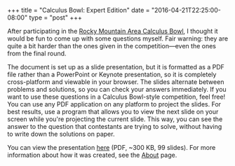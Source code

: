 +++
title = "Calculus Bowl: Expert Edition"
date = "2016-04-21T22:25:00-08:00"
type = "post"
+++

After participating in the [Rocky Mountain Area Calculus Bowl], I
thought it would be fun to come up with some questions myself. Fair
warning: they are quite a bit harder than the ones given in the
competition—even the ones from the final round.

[rocky mountain area calculus bowl]: http://coyec.org/Zcalcbowl2016story/

The document is set up as a slide presentation, but it is formatted as
a PDF file rather than a PowerPoint or Keynote presentation, so it is
completely cross-platform and viewable in your browser. The slides
alternate between problems and solutions, so you can check your
answers immediately. If you want to use these questions in a Calculus
Bowl-style competition, feel free! You can use any PDF application on
any platform to project the slides. For best results, use a program
that allows you to view the next slide on your screen while you're
projecting the current slide. This way, you can see the answer to the
question that contestants are trying to solve, without having to write
down the solutions on paper.

You can view the presentation [here][] (PDF, ~300 KB, 99 slides). For
more information about how it was created, see the [About] page.

[here]: /files/CalculusBowlExpertEdition.pdf
[about]: /about-this-site
